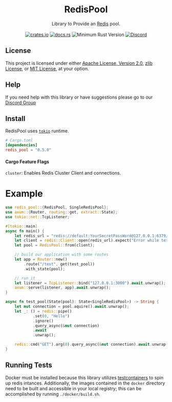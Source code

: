 <h1 align="center">
    RedisPool
</h1>
<div align="center">
    Library to Provide an <a href="https://github.com/redis-rs/redis-rs/tree/main">Redis</a> pool.
</div>
<br />
<div align="center">
    <a href="https://crates.io/crates/redis_pool"><img src="https://img.shields.io/crates/v/redis_pool?style=plastic" alt="crates.io"></a>
    <a href="https://docs.rs/redis_pool"><img src="https://docs.rs/redis_pool/badge.svg" alt="docs.rs"></a>
    <img src="https://img.shields.io/badge/min%20rust-1.60-green.svg" alt="Minimum Rust Version">
    <a href="https://discord.gg/gVXNDwpS3Z"><img src="https://img.shields.io/discord/81844480201728000?label=&labelColor=6A7EC2&logo=discord&logoColor=ffffff&color=7389D8" alt="Discord"></a>
</div>

## License

This project is licensed under either [Apache License, Version 2.0](LICENSE-APACHE), [zlib License](LICENSE-ZLIB), or [MIT License](LICENSE-MIT), at your option.

## Help

If you need help with this library or have suggestions please go to our [Discord Group](https://discord.gg/gVXNDwpS3Z)

## Install

RedisPool uses [`tokio`] runtime.

[`tokio`]: https://github.com/tokio-rs/tokio

```toml
# Cargo.toml
[dependencies]
redis_pool = "0.5.0"
```

#### Cargo Feature Flags

`cluster`: Enables Redis Cluster Client and connections.

# Example

```rust ignore
use redis_pool::{RedisPool, SingleRedisPool};
use axum::{Router, routing::get, extract::State};
use tokio::net::TcpListener;

#[tokio::main]
async fn main() {
    let redis_url = "redis://default:YourSecretPassWord@127.0.0.1:6379/0";
    let client = redis::Client::open(redis_url).expect("Error while testing the connection");
    let pool = RedisPool::from(client);

    // build our application with some routes
    let app = Router::new()
        .route("/test", get(test_pool))
        .with_state(pool);

    // run it
    let listener = TcpListener::bind("127.0.0.1:3000").await.unwrap();
    axum::serve(listener, app).await.unwrap();
}

async fn test_pool(State(pool): State<SingleRedisPool>) -> String {
    let mut connection = pool.aquire().await.unwrap();
    let _: () = redis::pipe()
            .set(0, "Hello")
            .ignore()
            .query_async(&mut connection)
            .await
            .unwrap();

    redis::cmd("GET").arg(0).query_async(&mut connection).await.unwrap()
}
```

## Running Tests

Docker must be installed because this library utilizes [testcontainers](https://github.com/testcontainers/testcontainers-rs) to spin up redis intances. Additionally, the images contained in the `docker` directory need to be built and accessible in your local registry; this can be accomplished by running `./docker/build.sh`.
